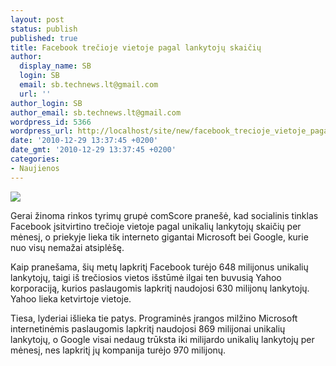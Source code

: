 ```yaml
---
layout: post
status: publish
published: true
title: Facebook trečioje vietoje pagal lankytojų skaičių
author:
  display_name: SB
  login: SB
  email: sb.technews.lt@gmail.com
  url: ''
author_login: SB
author_email: sb.technews.lt@gmail.com
wordpress_id: 5366
wordpress_url: http://localhost/site/new/facebook_trecioje_vietoje_pagal_lankytoju_skaiciu/
date: '2010-12-29 13:37:45 +0200'
date_gmt: '2010-12-29 13:37:45 +0200'
categories:
- Naujienos
---
```

<div class="imgright"><img src="http://t1.gstatic.com/images?q=tbn:b_65DXkKSdvnIM:http://www.smsannauniv.org/quanta10/2010/04/images/facebook_logo.png"  /></div>
<p>Gerai žinoma rinkos tyrimų grupė comScore pranešė, kad socialinis tinklas Facebook įsitvirtino trečioje vietoje pagal unikalių lankytojų skaičių per mėnesį, o priekyje lieka tik interneto gigantai Microsoft bei Google, kurie nuo visų nemažai atsiplėšę.</p>
<p>Kaip pranešama, šių metų lapkritį Facebook turėjo 648 milijonus unikalių lankytojų, taigi iš trečiosios vietos išstūmė ilgai ten buvusią Yahoo korporaciją, kurios paslaugomis lapkritį naudojosi 630 milijonų lankytojų. Yahoo lieka ketvirtoje vietoje.</p>
<p>Tiesa, lyderiai išlieka tie patys. Programinės įrangos milžino Microsoft internetinėmis paslaugomis lapkritį naudojosi 869 milijonai unikalių lankytojų, o Google visai nedaug trūksta iki milijardo unikalių lankytojų per mėnesį, nes lapkritį jų kompanija turėjo 970 milijonų.<br /></p>
